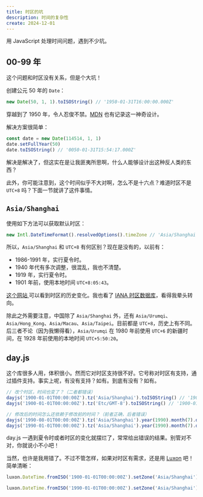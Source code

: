 ```yaml
---
title: 时区的坑
description: 时间的复杂性
create: 2024-12-01
---
```


用 JavaScript 处理时间问题，遇到不少坑。

## 00-99 年

这个问题和时区没有关系，但是个大坑！

创建公元 50 年的 `Date`：

```js
new Date(50, 1, 1).toISOString() // '1950-01-31T16:00:00.000Z'
```

穿越到了 1950 年，令人忍俊不禁。[MDN](https://developer.mozilla.org/zh-CN/docs/Web/JavaScript/Reference/Global_Objects/Date/Date) 也有记录这一神奇设计。

解决方案很简单：

```js
const date = new Date(114514, 1, 1)
date.setFullYear(50)
date.toISOString() // '0050-01-31T15:54:17.000Z'
```

解决是解决了，但这实在是让我匪夷所思啊，什么人能够设计出这种反人类的东西？

此外，你可能注意到，这个时间似乎不大对啊，怎么不是十六点？难道时区不是 `UTC+8` 吗？下面一节就讲了这件事情。

## `Asia/Shanghai`

使用如下方法可以获取默认时区：

```js
new Intl.DateTimeFormat().resolvedOptions().timeZone // 'Asia/Shanghai'
```

所以，`Asia/Shanghai` 和 `UTC+8` 有何区别？现在是没有的，以前有：

- 1986-1991 年，实行夏令时。
- 1940 年代有多次调整，很混乱，我也不清楚。
- 1919 年，实行夏令时。
- 1901 年前，使用本地时间 `UTC+8:05:43`。

[这个网站 ](https://www.timeanddate.com/time/zone/china/shanghai)可以看到时区的历史变化。我也看了 [IANA 时区数据库](https://www.iana.org/time-zones)，看得我晕头转向。

除此之外需要注意，中国除了 `Asia/Shanghai` 外，还有 `Asia/Urumqi`、`Asia/Hong_Kong`、`Asia/Macau`、`Asia/Taipei`。目前都是 `UTC+8`，历史上有不同。后三者不论（因为我懒得看），`Asia/Urumqi` 在 1980 年前使用 `UTC+6` 的新疆时间，在 1928 年前使用的本地时间 `UTC+5:50:20`。

## day.js

这个库很多人用，体积很小。然而它对时区支持很不好。它号称对时区有支持，通过插件支持。事实上呢，有没有支持？如有。到底有没有？如有。

```js
// 改个时区，时间也变了？（二者都错误）
dayjs('1900-01-01T00:00:00Z').tz('Asia/Shanghai').toISOString() // '1900-01-01T00:05:00.000Z'
dayjs('1900-01-01T00:00:00Z').tz('Etc/GMT-8').toISOString() // '1900-01-01T00:05:17.000Z'

// 修改后的时间怎么还依赖于修改前的时间？（前者正确，后者错误）
dayjs('1990-08-01T00:00:00Z').tz('Asia/Shanghai').year(1990).month(7).date(1).hour(0).minute(0).second(0).toISOString() // '1990-07-31T15:00:00.000Z' 
dayjs('1990-01-01T00:00:00Z').tz('Asia/Shanghai').year(1990).month(7).date(1).hour(0).minute(0).second(0).toISOString() // '1990-07-31T16:00:00.000Z'
```

day.js 一遇到夏令时或者时区的变化就摆烂了，常常给出错误的结果。别管对不对，你就说小不小吧！

当然，也许是我用错了。不过不管怎样，如果对时区有需求，还是用 [Luxon](https://moment.github.io/luxon/) 吧！简单清晰：

```js
luxon.DateTime.fromISO('1900-01-01T00:00:00Z').setZone('Asia/Shanghai').toISO() // '1900-01-01T08:05:43.000+08:05'

luxon.DateTime.fromISO('1990-01-01T00:00:00Z').setZone('Asia/Shanghai').set({ year: 1990, month: 8, day: 1, hour: 0, minute: 0, second: 0 }).toISO() // '1990-08-01T00:00:00.000+09:00'
```
